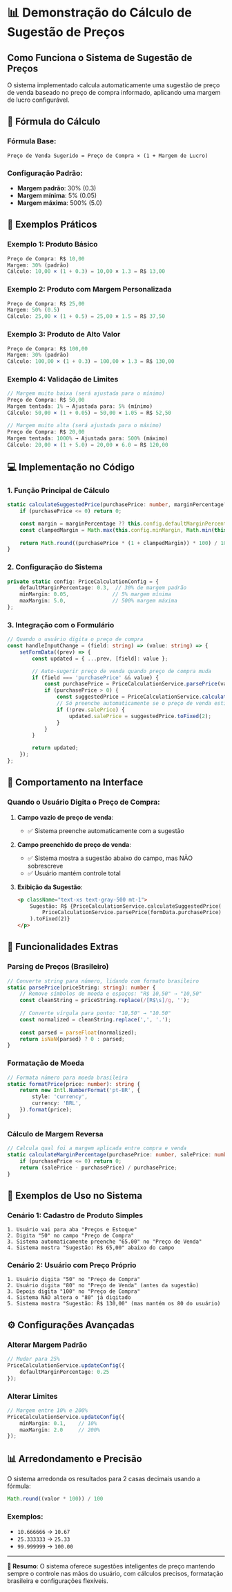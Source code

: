 # 📊 Demonstração do Cálculo de Sugestão de Preços

## Como Funciona o Sistema de Sugestão de Preços

O sistema implementado calcula automaticamente uma sugestão de preço de venda baseado no preço de compra informado, aplicando uma margem de lucro configurável.

## 🔢 Fórmula do Cálculo

### Fórmula Base:
```
Preço de Venda Sugerido = Preço de Compra × (1 + Margem de Lucro)
```

### Configuração Padrão:
- **Margem padrão**: 30% (0.3)
- **Margem mínima**: 5% (0.05)  
- **Margem máxima**: 500% (5.0)

## 📝 Exemplos Práticos

### Exemplo 1: Produto Básico
```typescript
Preço de Compra: R$ 10,00
Margem: 30% (padrão)
Cálculo: 10,00 × (1 + 0.3) = 10,00 × 1.3 = R$ 13,00
```

### Exemplo 2: Produto com Margem Personalizada
```typescript
Preço de Compra: R$ 25,00
Margem: 50% (0.5)
Cálculo: 25,00 × (1 + 0.5) = 25,00 × 1.5 = R$ 37,50
```

### Exemplo 3: Produto de Alto Valor
```typescript
Preço de Compra: R$ 100,00
Margem: 30% (padrão)
Cálculo: 100,00 × (1 + 0.3) = 100,00 × 1.3 = R$ 130,00
```

### Exemplo 4: Validação de Limites
```typescript
// Margem muito baixa (será ajustada para o mínimo)
Preço de Compra: R$ 50,00
Margem tentada: 1% → Ajustada para: 5% (mínimo)
Cálculo: 50,00 × (1 + 0.05) = 50,00 × 1.05 = R$ 52,50

// Margem muito alta (será ajustada para o máximo)  
Preço de Compra: R$ 20,00
Margem tentada: 1000% → Ajustada para: 500% (máximo)
Cálculo: 20,00 × (1 + 5.0) = 20,00 × 6.0 = R$ 120,00
```

## 💻 Implementação no Código

### 1. Função Principal de Cálculo
```typescript
static calculateSuggestedPrice(purchasePrice: number, marginPercentage?: number): number {
    if (purchasePrice <= 0) return 0;

    const margin = marginPercentage ?? this.config.defaultMarginPercentage; // 0.3 (30%)
    const clampedMargin = Math.max(this.config.minMargin, Math.min(this.config.maxMargin, margin));
    
    return Math.round((purchasePrice * (1 + clampedMargin)) * 100) / 100;
}
```

### 2. Configuração do Sistema
```typescript
private static config: PriceCalculationConfig = {
    defaultMarginPercentage: 0.3,  // 30% de margem padrão
    minMargin: 0.05,              // 5% margem mínima
    maxMargin: 5.0,               // 500% margem máxima
};
```

### 3. Integração com o Formulário
```typescript
// Quando o usuário digita o preço de compra
const handleInputChange = (field: string) => (value: string) => {
    setFormData((prev) => {
        const updated = { ...prev, [field]: value };

        // Auto-sugerir preço de venda quando preço de compra muda
        if (field === 'purchasePrice' && value) {
            const purchasePrice = PriceCalculationService.parsePrice(value);
            if (purchasePrice > 0) {
                const suggestedPrice = PriceCalculationService.calculateSuggestedPrice(purchasePrice);
                // Só preenche automaticamente se o preço de venda estiver vazio
                if (!prev.salePrice) {
                    updated.salePrice = suggestedPrice.toFixed(2);
                }
            }
        }

        return updated;
    });
};
```

## 🎯 Comportamento na Interface

### Quando o Usuário Digita o Preço de Compra:

1. **Campo vazio de preço de venda**: 
   - ✅ Sistema preenche automaticamente com a sugestão

2. **Campo preenchido de preço de venda**: 
   - ✅ Sistema mostra a sugestão abaixo do campo, mas NÃO sobrescreve
   - ✅ Usuário mantém controle total

3. **Exibição da Sugestão**:
   ```html
   <p className="text-xs text-gray-500 mt-1">
       Sugestão: R$ {PriceCalculationService.calculateSuggestedPrice(
           PriceCalculationService.parsePrice(formData.purchasePrice)
       ).toFixed(2)}
   </p>
   ```

## 🔧 Funcionalidades Extras

### Parsing de Preços (Brasileiro)
```typescript
// Converte string para número, lidando com formato brasileiro
static parsePrice(priceString: string): number {
    // Remove símbolos de moeda e espaços: "R$ 10,50" → "10,50"
    const cleanString = priceString.replace(/[R$\s]/g, '');
    
    // Converte vírgula para ponto: "10,50" → "10.50" 
    const normalized = cleanString.replace(',', '.');
    
    const parsed = parseFloat(normalized);
    return isNaN(parsed) ? 0 : parsed;
}
```

### Formatação de Moeda
```typescript
// Formata número para moeda brasileira
static formatPrice(price: number): string {
    return new Intl.NumberFormat('pt-BR', {
        style: 'currency',
        currency: 'BRL',
    }).format(price);
}
```

### Cálculo de Margem Reversa
```typescript
// Calcula qual foi a margem aplicada entre compra e venda
static calculateMarginPercentage(purchasePrice: number, salePrice: number): number {
    if (purchasePrice <= 0) return 0;
    return (salePrice - purchasePrice) / purchasePrice;
}
```

## 🧮 Exemplos de Uso no Sistema

### Cenário 1: Cadastro de Produto Simples
```
1. Usuário vai para aba "Preços e Estoque"
2. Digita "50" no campo "Preço de Compra"
3. Sistema automaticamente preenche "65.00" no "Preço de Venda"
4. Sistema mostra "Sugestão: R$ 65,00" abaixo do campo
```

### Cenário 2: Usuário com Preço Próprio
```
1. Usuário digita "50" no "Preço de Compra" 
2. Usuário digita "80" no "Preço de Venda" (antes da sugestão)
3. Depois digita "100" no "Preço de Compra"
4. Sistema NÃO altera o "80" já digitado
5. Sistema mostra "Sugestão: R$ 130,00" (mas mantém os 80 do usuário)
```

## ⚙️ Configurações Avançadas

### Alterar Margem Padrão
```typescript
// Mudar para 25%
PriceCalculationService.updateConfig({
    defaultMarginPercentage: 0.25
});
```

### Alterar Limites
```typescript
// Margem entre 10% e 200%
PriceCalculationService.updateConfig({
    minMargin: 0.1,    // 10%
    maxMargin: 2.0     // 200%
});
```

## 📊 Arredondamento e Precisão

O sistema arredonda os resultados para 2 casas decimais usando a fórmula:
```typescript
Math.round((valor * 100)) / 100
```

### Exemplos:
- `10.666666` → `10.67`
- `25.333333` → `25.33` 
- `99.999999` → `100.00`

---

**🎯 Resumo**: O sistema oferece sugestões inteligentes de preço mantendo sempre o controle nas mãos do usuário, com cálculos precisos, formatação brasileira e configurações flexíveis.